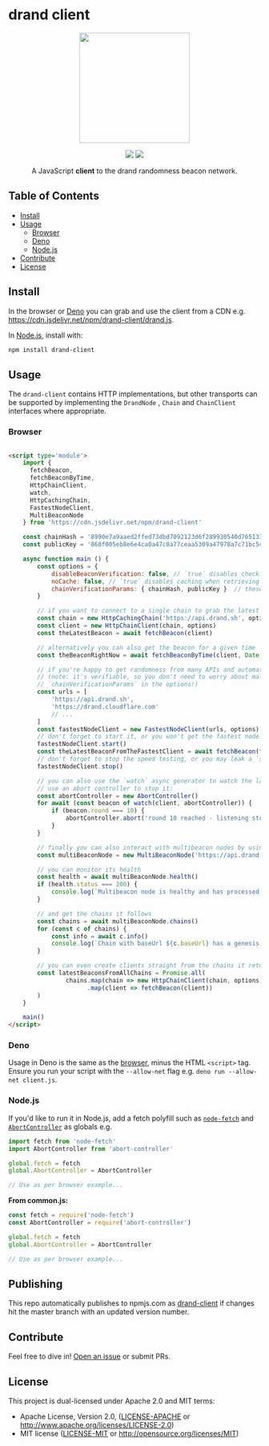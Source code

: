 # drand client

<p align="center"><img src="logo.png" width="220" /></p>

<p align="center">
  <a href="https://david-dm.org/drand/drand-client" title="dependencies Status"><img src="https://david-dm.org/drand/drand-client/status.svg" /></a>
  <a href="https://standardjs.com" title="JavaScript Style Guide"><img src="https://img.shields.io/badge/code_style-standard-brightgreen.svg" /></a>
</p>

<p align="center">A JavaScript <strong>client</strong> to the drand randomness beacon network.</p>

<!-- START doctoc generated TOC please keep comment here to allow auto update -->
<!-- DON'T EDIT THIS SECTION, INSTEAD RE-RUN doctoc TO UPDATE -->

## Table of Contents

- [Install](#install)
- [Usage](#usage)
    - [Browser](#browser)
    - [Deno](#deno)
    - [Node.js](#nodejs)
- [Contribute](#contribute)
- [License](#license)

<!-- END doctoc generated TOC please keep comment here to allow auto update -->

## Install

In the browser or [Deno](https://deno.land) you can grab and use the client from a CDN
e.g. https://cdn.jsdelivr.net/npm/drand-client/drand.js.

In [Node.js](https://nodejs.org), install with:

```sh
npm install drand-client
```

## Usage

The `drand-client` contains HTTP implementations, but other transports can be supported by implementing the `DrandNode`
, `Chain` and `ChainClient` interfaces where appropriate.

### Browser

```html

<script type='module'>
    import { 
      fetchBeacon, 
      fetchBeaconByTime, 
      HttpChainClient, 
      watch, 
      HttpCachingChain, 
      FastestNodeClient, 
      MultiBeaconNode 
    } from 'https://cdn.jsdelivr.net/npm/drand-client'

    const chainHash = '8990e7a9aaed2ffed73dbd7092123d6f289930540d7651336225dc172e51b2ce' // (hex encoded)
    const publicKey = '868f005eb8e6e4ca0a47c8a77ceaa5309a47978a7c71bc5cce96366b5d7a569937c529eeda66c7293784a9402801af31' // (hex encoded)

    async function main () {
        const options = {
            disableBeaconVerification: false, // `true` disables checking of signatures on beacons - faster but insecure!!!
            noCache: false, // `true` disables caching when retrieving beacons for some providers
            chainVerificationParams: { chainHash, publicKey }  // these are optional, but recommended! They are compared for parity against the `/info` output of a given node
        }

        // if you want to connect to a single chain to grab the latest beacon you can simply do the following
        const chain = new HttpCachingChain('https://api.drand.sh', options)
        const client = new HttpChainClient(chain, options)
        const theLatestBeacon = await fetchBeacon(client)

        // alternatively you can also get the beacon for a given time
        const theBeaconRightNow = await fetchBeaconByTime(client, Date.now())

        // if you're happy to get randomness from many APIs and automatically use the fastest
        // (note: it's verifiable, so you don't need to worry about malicious providers as long as you fill in the 
        // `chainVerificationParams` in the options!)
        const urls = [
            'https://api.drand.sh',
            'https://drand.cloudflare.com'
            // ...
        ]
        const fastestNodeClient = new FastestNodeClient(urls, options)
        // don't forget to start it, or you won't get the fastest node!
        fastestNodeClient.start()
        const theLatestBeaconFromTheFastestClient = await fetchBeacon(fastestNodeClient)
        // don't forget to stop the speed testing, or you may leak a `setInterval` call!
        fastestNodeClient.stop()

        // you can also use the `watch` async generator to watch the latest randomness automatically!
        // use an abort controller to stop it:
        const abortController = new AbortController()
        for await (const beacon of watch(client, abortController)) {
            if (beacon.round === 10) {
                abortController.abort('round 10 reached - listening stopped')
            }
        }

        // finally you can also interact with multibeacon nodes by using the `MultiBeaconNode` class
        const multiBeaconNode = new MultiBeaconNode('https://api.drand.sh', options)

        // you can monitor its health
        const health = await multiBeaconNode.health()
        if (health.status === 200) {
            console.log(`Multibeacon node is healthy and has processed ${health.current} of ${health.expected} rounds`)
        }

        // and get the chains it follows
        const chains = await multiBeaconNode.chains()
        for (const c of chains) {
            const info = await c.info()
            console.log(`Chain with baseUrl ${c.baseUrl} has a genesis time of ${info.genesis_time}`)
        }

        // you can even create clients straight from the chains it returns
        const latestBeaconsFromAllChains = Promise.all(
                chains.map(chain => new HttpChainClient(chain, options))
                      .map(client => fetchBeacon(client))
        )
    }

    main()
</script>
```

### Deno

Usage in Deno is the same as the [browser](#browser), minus the HTML `<script>` tag. Ensure you run your script with
the `--allow-net` flag e.g. `deno run --allow-net client.js`.

### Node.js

If you'd like to run it in Node.js, add a fetch polyfill such as [`node-fetch`](http://npm.im/node-fetch)
and [`AbortController`](http://npm.im/abort-controller) as globals e.g.

```js
import fetch from 'node-fetch'
import AbortController from 'abort-controller'

global.fetch = fetch
global.AbortController = AbortController

// Use as per browser example...
```

**From common.js:**

```js
const fetch = require('node-fetch')
const AbortController = require('abort-controller')

global.fetch = fetch
global.AbortController = AbortController

// Use as per browser example...
```
## Publishing

This repo automatically publishes to npmjs.com as [drand-client](https://www.npmjs.com/package/drand-client) if changes
hit the master branch with an updated version number.

## Contribute

Feel free to dive in! [Open an issue](https://github.com/drand/drand-client/issues/new) or submit PRs.

## License

This project is dual-licensed under Apache 2.0 and MIT terms:

- Apache License, Version 2.0, ([LICENSE-APACHE](https://github.com/drand/drand-client/blob/master/LICENSE-APACHE)
  or http://www.apache.org/licenses/LICENSE-2.0)
- MIT license ([LICENSE-MIT](https://github.com/drand/drand-client/blob/master/LICENSE-MIT)
  or http://opensource.org/licenses/MIT)
